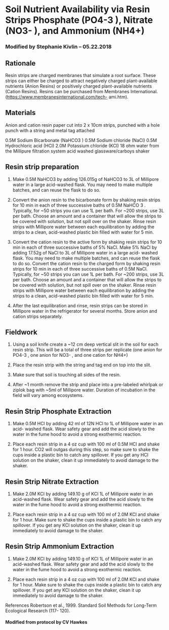 # Soil Nutrient Availability via Resin Strips Phosphate (PO4-3 ), Nitrate (NO3- ), and Ammonium (NH4+)

### Modified by Stephanie Kivlin – 05.22.2018

## Rationale

Resin strips are charged membranes that simulate a root surface. These strips can either
be charged to attract negatively charged plant-available nutrients (Anion Resins) or
positively charged plant-available nutrients (Cation Resins). Resins can be purchased
from Membranes International. (https://www.membranesinternational.com/tech-
ami.htm).

## Materials

Anion and cation resin paper cut into 2 x 10cm strips, punched with a hole punch with a
string and metal tag attached

0.5M Sodium Bicarbonate (NaHCO3 )
0.5M Sodium chloride (NaCl)
0.5M Hydrochloric acid (HCl)
2.0M Potassium chloride (KCl)
18 ohm water from the Millipure filtration system
acid washed glassware/carboys
shaker


## Resin strip preparation
1. Make 0.5M NaHCO3 by adding 126.015g of NaHCO3 to 3L of Millipore water in a
large acid-washed flask. You may need to make multiple batches, and can reuse
the flask to do so.

2. Convert the anion resin to the bicarbonate form by shaking resin strips for 10
min in each of three successive baths of 0.5M NaHCO 3 . Typically, for ~50 strips
you can use 1L per bath. For ~200 strips, use 3L per bath. Choose an amount and
a container that will allow the strips to be covered with solution, but not spill
over on the shaker. Rinse resin strips with Millipore water between each
equilibration by adding the strips to a clean, acid-washed plastic bin filled with
water for 5 min.

3. Convert the cation resin to the active form by shaking resin strips for 10 min in each of three successive baths of 5% NaCl.
Make 5% NaCl by adding 17.52g of NaCl to 3L of Millipore water in a large acid-
washed flask. You may need to make multiple batches, and can reuse the flask to
do so. Convert the cation resin to the charged form by shaking resin strips for 10
min in each of three successive baths of 0.5M NaCl. Typically, for ~50 strips you
can use 1L per bath. For ~200 strips, use 3L per bath. Choose an amount and a
container that will allow the strips to be covered with solution, but not spill over
on the shaker. Rinse resin strips with Millipore water between each equilibration
by adding the strips to a clean, acid-washed plastic bin filled with water for 5
min.

4. After the last equilibration and rinse, resin strips can be stored in Millipore water
in the refrigerator for several months. Store anion and cation strips separately.

## Fieldwork
1. Using a soil knife create a ~12 cm deep vertical slit in the soil for each resin strip.
This will be a total of three strips per replicate (one anion for PO4-3 , one anion for
NO3- , and one cation for NH4+)

2. Place the resin strip with the string and tag end on top into the slit.

3. Make sure that soil is touching all sides of the resin.

4. After ~1 month remove the strip and place into a pre-labeled whirlpak or ziplok
bag with ~5ml of Millipore water. Duration of incubation in the field will vary
among ecosystems.

## Resin Strip Phosphate Extraction
1. Make 0.5M HCl by adding 42 ml of 12N HCl to 1L of Millipore water in an acid-
washed flask. Wear safety gear and add the acid slowly to the water in the
fume hood to avoid a strong exothermic reaction.

2. Place each resin strip in a 4 oz cup with 100 ml of 0.5M HCl and shake for 1 hour.
CO2 will outgas during this step, so make sure to shake the cups inside a plastic
bin to catch any spillover. If you get any HCl solution on the shaker, clean it up
immediately to avoid damage to the shaker.

## Resin Strip Nitrate Extraction
1. Make 2.0M KCl by adding 149.10 g of KCl 1L of Millipore water in an acid-washed
flask. Wear safety gear and add the acid slowly to the water in the fume hood
to avoid a strong exothermic reaction.

2. Place each resin strip in a 4 oz cup with 100 ml of 2.0M KCl and shake for 1 hour.
Make sure to shake the cups inside a plastic bin to catch any spillover. If you get
any KCl solution on the shaker, clean it up immediately to avoid damage to the
shaker.

## Resin Strip Ammonium Extraction
1. Make 2.0M KCl by adding 149.10 g of KCl 1L of Millipore water in an acid-washed
flask. Wear safety gear and add the acid slowly to the water in the fume hood
to avoid a strong exothermic reaction.

2. Place each resin strip in a 4 oz cup with 100 ml of 2.0M KCl and shake for 1 hour.
Make sure to shake the cups inside a plastic bin to catch any spillover. If you get
any KCl solution on the shaker, clean it up immediately to avoid damage to the
shaker.

References
Robertson et al., 1999. Standard Soil Methods for Long-Term Ecological Research (117-
120).

#### Modified from protocol by CV Hawkes
